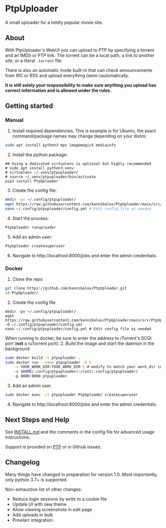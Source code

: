 # PtpUploader

A small uploader for a mildly popular movie site.

## About

With PtpUploader's WebUI you can upload to PTP by specifying a torrent and an IMDb or PTP link. The torrent
can be a local path, a link to another site, or a literal `.torrent` file.

There is also an automatic mode built-in that can check announcements from IRC or RSS and upload everything
(semi-)automatically.

**It is still solely your responsibility to make sure anything you upload has correct information
and is allowed under the rules.**

## Getting started

### Manual

1. Install required dependencies.
This is example is for Ubuntu, the exact command/package names may change depending on your distro:
```bash
sudo apt install python3 mpv imagemagick mediainfo
```
2. Install the python package:
```
## Using a dedicated virtualenv is optional but highly recommended
# sudo apt install python3-venv
# virtualenv ~/.venv/ptpuploader/
# source ~/.venv/ptpuploader/bin/activate
pip3 install PtpUploader
```
3. Create the config file:
```bash
mkdir -pv ~/.config/ptpuploader/
wget https://raw.githubusercontent.com/kannibalox/PtpUploader/main/src/PtpUploader/config.default.yml -O ~/.config/ptpuploader/config.yml
nano ~/.config/ptpuploader/config.yml # Edit config file as needed
```
4. Start the process:
```bash
PtpUploader runuploader
```
5. Add an admin user:
```bash
PtpUploader createsuperuser
```
6. Navigate to http://localhost:8000/jobs and enter the admin credentials.

### Docker

1. Clone the repo
```bash
git clone https://github.com/kannibalox/PtpUploader.git
cd PtpUploader/
```
2. Create the config file
```
mkdir -pv ~/.config/ptpuploader/
wget https://raw.githubusercontent.com/kannibalox/PtpUploader/main/src/PtpUploader/config.default.yml -O ~/.config/ptpuploader/config.yml
nano ~/.config/ptpuploader/config.yml # Edit config file as needed
```
When running in docker, be sure to enter the address to rTorrent's SCGI port (**not** a ruTorrent port).
2. Build the image and start the daemon in the background
```bash
sudo docker build -t ptpuploader .
sudo docker run --name ptpuploader -d \
    -v YOUR_WORK_DIR:YOUR_WORK_DIR \ # modify to match your work_dir in config.yml
    -v $HOME/.config/ptpuploader/:/root/.config/ptpuploader/
    -p 8000:8000 ptpuploader
```
3. Add an admin user.
```bash
sudo docker exec -it ptpuploader PtpUploader createsuperuser
```
4. Navigate to http://localhost:8000/jobs and enter the admin credentials.

## Next Steps and Help

See [INSTALL.md](INSTALL.md) and the comments in the config file for advanced usage instructions.

Support is provided on [PTP](https://passthepopcorn.me/forums.php?action=viewthread&threadid=9245) or in Github issues.

## Changelog

Many things have changed in preparation for version 1.0. Most importantly, only python 3.7+ is supported.

Non-exhaustive list of other changes:
- Reduce login sessions by write to a cookie file
- Update UI with new theme
- Allow viewing screenshots in edit page
- Add uploads in bulk
- Prowlarr integration
